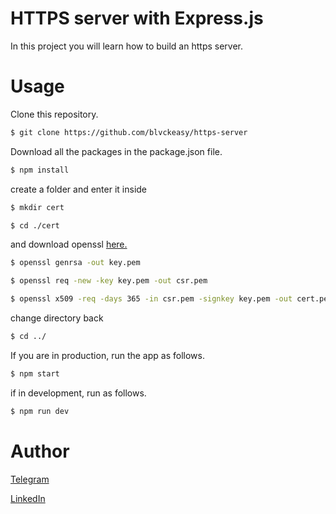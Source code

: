 # HTTPS server with Express.js
In this project you will learn how to build an https server.

# Usage

Clone this repository.
```bash
$ git clone https://github.com/blvckeasy/https-server
```

Download all the packages in the package.json file. 
```bash
$ npm install
```

create a folder and enter it inside
```bash
$ mkdir cert

$ cd ./cert
```

and download openssl [here.](https://www.openssl.org/source/)

```bash
$ openssl genrsa -out key.pem

$ openssl req -new -key key.pem -out csr.pem

$ openssl x509 -req -days 365 -in csr.pem -signkey key.pem -out cert.pem
```

change directory back
```bash
$ cd ../
```

If you are in production, run the app as follows.
```bash
$ npm start
```

if in development, run as follows.
```bash
$ npm run dev
```

# Author
[Telegram](https://t.me/blvckeasy)

[LinkedIn](https://www.linkedin.com/in/islom-abdurahmonov-992928230/)